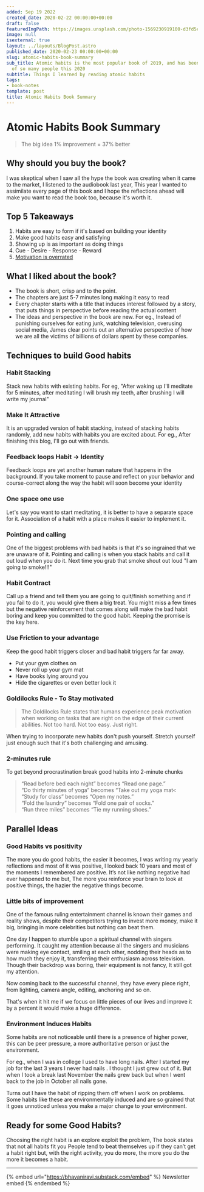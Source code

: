 ```yaml
---
added: Sep 19 2022
created_date: 2020-02-22 00:00:00+00:00
draft: false
featuredImgPath: https://images.unsplash.com/photo-1569230919100-d3fd5e1132f4?ixlib=rb-1.2.1&ixid=eyJhcHBfaWQiOjEyMDd9&auto=format&fit=crop&w=1276&q=80
image: null
isexternal: true
layout: ../layouts/BlogPost.astro
published_date: 2020-02-23 00:00:00+00:00
slug: atomic-habits-book-summary
sub_title: Atomic habits is the most popular book of 2019, and has been in the wishlist
  of so many people this 2020
subtitle: Things I learned by reading atomic habits
tags:
- book-notes
template: post
title: Atomic Habits Book Summary
---
```


# Atomic Habits Book Summary

> The big idea 1% improvement = 37% better

## Why should you buy the book?

I was skeptical when I saw all the hype the book was creating when it came to the market, I listened to the audiobook last year, This year I wanted to assimilate every page of this book and I hope the reflections ahead will make you want to read the book too, because it's worth it.

## Top 5 Takeaways

1. Habits are easy to form if it's based on building your identity
2. Make good habits easy and satisfying
3. Showing up is as important as doing things
4. Cue - Desire - Response - Reward
5. [Motivation is overrated](https://medium.com/@bhavaniravi/why-motivation-alone-is-not-getting-you-anywhere-atomic-habits-cc3eb1cbe2d2)

## What I liked about the book?

* The book is short, crisp and to the point.
* The chapters are just 5-7 minutes long making it easy to read
* Every chapter starts with a title that induces interest followed by a story, that puts things in perspective before reading the actual content
* The ideas and perspective in the book are new. For eg., Instead of punishing ourselves for eating junk, watching television, overusing social media, James clear points out an alternative perspective of how we are all the victims of billions of dollars spent by these companies.

## Techniques to build Good habits

### Habit Stacking

Stack new habits with existing habits. For eg, "After waking up I'll meditate for 5 minutes, after meditating I will brush my teeth, after brushing I will write my journal"

### Make It Attractive

It is an upgraded version of habit stacking, instead of stacking habits randomly, add new habits with habits you are excited about. For eg., After finishing this blog, I'll go out with friends.

### Feedback loops Habit -> Identity

Feedback loops are yet another human nature that happens in the background. If you take moment to pause and reflect on your behavior and course-correct along the way the habit will soon become your identity

### One space one use

Let's say you want to start meditating, it is better to have a separate space for it. Association of a habit with a place makes it easier to implement it.

### Pointing and calling

One of the biggest problems with bad habits is that it's so ingrained that we are unaware of it. Pointing and calling is when you stack habits and call it out loud when you do it. Next time you grab that smoke shout out loud "I am going to smoke!!!"

### Habit Contract

Call up a friend and tell them you are going to quit/finish something and if you fail to do it, you would give them a big treat. You might miss a few times but the negative reinforcement that comes along will make the bad habit boring and keep you committed to the good habit. Keeping the promise is the key here.

### Use Friction to your advantage

Keep the good habit triggers closer and bad habit triggers far far away.

* Put your gym clothes on
* Never roll up your gym mat
* Have books lying around you
* Hide the cigarettes or even better lock it

### Goldilocks Rule - To Stay motivated

> The Goldilocks Rule states that humans experience peak motivation when working on tasks that are right on the edge of their current abilities. Not too hard. Not too easy. Just right.

When trying to incorporate new habits don't push yourself. Stretch yourself just enough such that it's both challenging and amusing.

### 2-minutes rule

To get beyond procrastination break good habits into 2-minute chunks

> “Read before bed each night” becomes “Read one page.”\
> “Do thirty minutes of yoga” becomes “Take out my yoga mat<\
> “Study for class” becomes “Open my notes.”\
> “Fold the laundry” becomes “Fold one pair of socks.”\
> “Run three miles” becomes “Tie my running shoes.”

## Parallel Ideas

### Good Habits vs positivity

The more you do good habits, the easier it becomes, I was writing my yearly reflections and most of it was positive, I looked back 10 years and most of the moments I remembered are positive. It’s not like nothing negative had ever happened to me but, The more you reinforce your brain to look at positive things, the hazier the negative things become.

### Little bits of improvement

One of the famous ruling entertainment channel is known their games and reality shows, despite their competitors trying to invest more money, make it big, bringing in more celebrities but nothing can beat them.

One day I happen to stumble upon a spiritual channel with singers performing. It caught my attention because all the singers and musicians were making eye contact, smiling at each other, nodding their heads as to how much they enjoy it, transferring their enthusiasm across television. Though their backdrop was boring, their equipment is not fancy, It still got my attention.

Now coming back to the successful channel, they have every piece right, from lighting, camera angle, editing, anchoring and so on.

That's when it hit me if we focus on little pieces of our lives and improve it by a percent it would make a huge difference.

### Environment Induces Habits

Some habits are not noticeable until there is a presence of higher power, this can be peer pressure, a more authoritative person or just the environment.

For eg., when I was in college I used to have long nails. After I started my job for the last 3 years I never had nails . I thought I just grew out of it. But when I took a break last November the nails grew back but when I went back to the job in October all nails gone.

Turns out I have the habit of ripping them off when I work on problems. Some habits like these are environmentally induced and are so grained that it goes unnoticed unless you make a major change to your environment.

## Ready for some Good Habits?

Choosing the right habit is an explore exploit the problem, The book states that not all habits fit you People tend to beat themselves up if they can’t get a habit right but, with the right activity, you do more, the more you do the more it becomes a habit.

***

{% embed url="https://bhavaniravi.substack.com/embed" %}
Newsletter embed
{% endembed %}